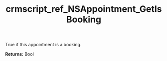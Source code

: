 ﻿---
title: crmscript_ref_NSAppointment_GetIsBooking
description: Bool NSAppointment.GetIsBooking()
intellisense: NSAppointment.GetIsBooking
keywords: NSAppointment, GetIsBooking
so.topic: reference
---

True if this appointment is a booking.

**Returns:** Bool


